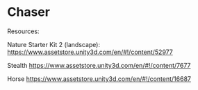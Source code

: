 # Chaser

Resources:

Nature Starter Kit 2 (landscape):
https://www.assetstore.unity3d.com/en/#!/content/52977

Stealth
https://www.assetstore.unity3d.com/en/#!/content/7677

Horse
https://www.assetstore.unity3d.com/en/#!/content/16687